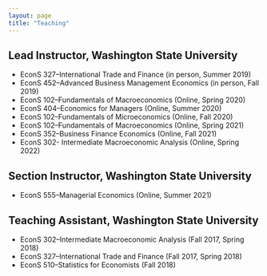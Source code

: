 ```yaml
---
layout: page
title: "Teaching"
---
```


## Lead Instructor, Washington State University
- EconS 327–International Trade and Finance (in person, Summer 2019)
- EconS 452–Advanced Business Management Economics (in person, Fall 2019)
- EconS 102–Fundamentals of Macroeconomics (Online, Spring 2020)
- EconS 404–Economics for Managers (Online, Summer 2020)
- EconS 102–Fundamentals of Microeconomics (Online, Fall 2020)
- EconS 102–Fundamentals of Macroeconomics (Online, Spring 2021)
- EconS 352–Business Finance Economics (Online, Fall 2021)
- EconS 302- Intermediate Macroeconomic Analysis (Online, Spring 2022)

## Section Instructor, Washington State University
- EconS 555–Managerial Economics (Online, Summer 2021)

## Teaching Assistant, Washington State University 
- EconS 302–Intermediate Macroeconomic Analysis (Fall 2017, Spring 2018)
- EconS 327–International Trade and Finance (Fall 2017, Spring 2018)
- EconS 510–Statistics for Economists (Fall 2018)
